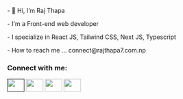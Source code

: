 



<div>
<p>- 👋 Hi, I’m Raj Thapa </p>
<p>- I'm a Front-end web developer </p>
<p> - I specialize in React JS, Tailwind CSS, Next JS, Typescript</p>
<p>- How to reach me ... connect@rajthapa7.com.np </p>
</div>

<!-- <div align="right">
<img src="https://github.com/RajThapa7/RajThapa7/blob/main/madrid.gif" alt="Hala Madrid" width="300px"/>
</div> -->




  


<h3 align="left">Connect with me:</h3>
<p align="left">
<a href="" target="_blank"><img align="center" src="https://cdn.jsdelivr.net/npm/simple-icons@3.0.1/icons/twitter.svg" alt="" height="30" width="40" /></a>
<a href="https://www.linkedin.com/in/raj-thapa-50083b184/" target="_blank"><img align="center" src="https://cdn.jsdelivr.net/npm/simple-icons@3.0.1/icons/linkedin.svg" alt="" height="30" width="40" /></a>
<a href="your link" target="blank"><img align="center" src="https://cdn.jsdelivr.net/npm/simple-icons@3.0.1/icons/instagram.svg" alt="" height="30" width="40" /></a>
<a href="your link" target="blank"><img align="center" src="https://cdn.jsdelivr.net/npm/simple-icons@3.0.1/icons/youtube.svg" alt="" height="30" width="40" /></a>
</p>

<!-- ## TV SHOWS -->

<!-- <div align="">
<img src="https://github.com/RajThapa7/RajThapa7/blob/main/bb.gif" width="150px" height="200px" alt="Breaking Bad" autostart="true"/>
<img src="https://github.com/RajThapa7/RajThapa7/blob/main/mh.gif" width="300px" height="200px" alt="Breaking Bad" autostart="true"/>
<img src="https://github.com/RajThapa7/RajThapa7/blob/main/sg.gif" width="150px" height="200px" alt="Breaking Bad" autostart="true"/>
<img src="https://github.com/RajThapa7/RajThapa7/blob/main/wednesday-addams.gif" width="200px" height="200px" alt="Breaking Bad" autostart="true"/>
</div> -->





<!---
RajThapa7/RajThapa7 is a ✨ special ✨ repository because its `README.md` (this file) appears on your GitHub profile.
You can click the Preview link to take a look at your changes.
--->
